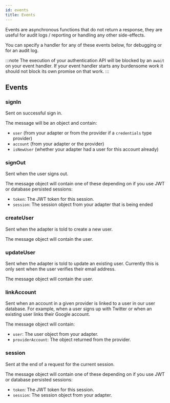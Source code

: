 ```yaml
---
id: events
title: Events
---
```


Events are asynchronous functions that do not return a response, they are useful for audit logs / reporting or handling any other side-effects.

You can specify a handler for any of these events below, for debugging or for an audit log.

:::note
The execution of your authentication API will be blocked by an `await` on your event handler. If your event handler starts any burdensome work it should not block its own promise on that work.
:::

## Events

### signIn

Sent on successful sign in.

The message will be an object and contain:

- `user` (from your adapter or from the provider if a `credentials` type provider)
- `account` (from your adapter or the provider)
- `isNewUser` (whether your adapter had a user for this account already)

### signOut

Sent when the user signs out.

The message object will contain one of these depending on if you use JWT or database persisted sessions:

- `token`: The JWT token for this session.
- `session`: The session object from your adapter that is being ended

### createUser

Sent when the adapter is told to create a new user.

The message object will contain the user.

### updateUser

Sent when the adapter is told to update an existing user. Currently this is only sent when the user verifies their email address.

The message object will contain the user.

### linkAccount

Sent when an account in a given provider is linked to a user in our user database. For example, when a user signs up with Twitter or when an existing user links their Google account.

The message object will contain:

- `user`: The user object from your adapter.
- `providerAccount`: The object returned from the provider.

### session

Sent at the end of a request for the current session.

The message object will contain one of these depending on if you use JWT or database persisted sessions:

- `token`: The JWT token for this session.
- `session`: The session object from your adapter.